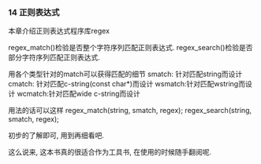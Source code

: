 ### 14 正则表达式 ###

本章介绍正则表达式程序库regex

regex_match()检验是否整个字符序列匹配正则表达式.
regex_search()检验是否部分字符序列匹配正则表达式.

用各个类型针对的match可以获得匹配的细节
smatch: 针对匹配string而设计
cmatch: 针对匹配c-string(const char*)而设计
wsmatch:针对匹配wstring而设计
wcmatch:针对匹配wide c-string而设计

用法的话可以这样
	regex_match(string, smatch, regex);
	regex_search(string, smatch, regex);

初步的了解即可, 用到再细看吧.

这么说来, 这本书真的很适合作为工具书, 在使用的时候随手翻阅呢.